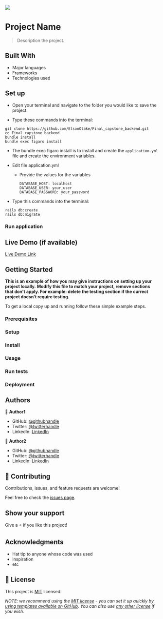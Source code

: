 ![](https://img.shields.io/badge/Microverse-blueviolet)

# Project Name

> Description the project.

## Built With

- Major languages
- Frameworks
- Technologies used

## Set up

- Open your terminal and navigate to the folder you would like to save the project.

- Type these commands into the terminal:

```
git clone https://github.com/ElsonOtake/Final_capstone_backend.git
cd Final_capstone_backend
bundle install
bundle exec figaro install
```

- The bundle exec figaro install is to install and create the `application.yml` file and create the environment variables.

- Edit file application.yml

  - Provide the values for the variables
    ```
    DATABASE_HOST: localhost
    DATABASE_USER: your_user
    DATABASE_PASSWORD: your_password
    ```

- Type this commands into the terminal:

```
rails db:create
rails db:migrate
```

### Run application

## Live Demo (if available)

[Live Demo Link](https://livedemo.com)

## Getting Started

**This is an example of how you may give instructions on setting up your project locally.**
**Modify this file to match your project, remove sections that don't apply. For example: delete the testing section if the currect project doesn't require testing.**

To get a local copy up and running follow these simple example steps.

### Prerequisites

### Setup

### Install

### Usage

### Run tests

### Deployment

## Authors

👤 **Author1**

- GitHub: [@githubhandle](https://github.com/githubhandle)
- Twitter: [@twitterhandle](https://twitter.com/twitterhandle)
- LinkedIn: [LinkedIn](https://linkedin.com/in/linkedinhandle)

👤 **Author2**

- GitHub: [@githubhandle](https://github.com/githubhandle)
- Twitter: [@twitterhandle](https://twitter.com/twitterhandle)
- LinkedIn: [LinkedIn](https://linkedin.com/in/linkedinhandle)

## 🤝 Contributing

Contributions, issues, and feature requests are welcome!

Feel free to check the [issues page](../../issues/).

## Show your support

Give a ⭐️ if you like this project!

## Acknowledgments

- Hat tip to anyone whose code was used
- Inspiration
- etc

## 📝 License

This project is [MIT](./LICENSE) licensed.

_NOTE: we recommend using the [MIT license](https://choosealicense.com/licenses/mit/) - you can set it up quickly by [using templates available on GitHub](https://docs.github.com/en/communities/setting-up-your-project-for-healthy-contributions/adding-a-license-to-a-repository). You can also use [any other license](https://choosealicense.com/licenses/) if you wish._
